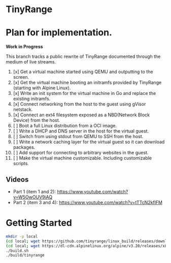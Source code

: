 # TinyRange

# Plan for implementation.

**Work in Progress**

This branch tracks a public rewrite of TinyRange documented through the medium of live streams.

1. [x] Get a virtual machine started using QEMU and outputting to the screen.
2. [x] Get the virtual machine booting an initramfs provided by TinyRange (starting with Alpine Linux).
3. [x] Write an init system for the virtual machine in Go and replace the existing initramfs.
4. [x] Connect networking from the host to the guest using gVisor netstack.
5. [x] Connect an ext4 filesystem exposed as a NBD(Network Block Device) from the host.
6. [ ] Boot a full Linux distribution from a OCI image.
7. [ ] Write a DHCP and DNS server in the host for the virtual guest.
8. [ ] Switch from using stdout from QEMU to SSH from the host.
9. [ ] Write a network caching layer for the virtual guest so it can download packages.
10. [ ] Add support for connecting to arbitrary websites in the guest.
11. [ ] Make the virtual machine customizable. Including customizable scripts.

## Videos

- Part 1 (item 1 and 2): https://www.youtube.com/watch?v=W5OwOUV9iAQ
- Part 2 (item 3 and 4): https://www.youtube.com/watch?v=tTTcN2kflFM

# Getting Started

```sh
mkdir -p local
(cd local; wget https://github.com/tinyrange/linux_build/releases/download/linux_x86_6.6.7/vmlinux_x86_64)
(cd local; wget https://dl-cdn.alpinelinux.org/alpine/v3.20/releases/x86_64/alpine-minirootfs-3.20.0-x86_64.tar.gz)
./build.sh
./build/tinyrange
```